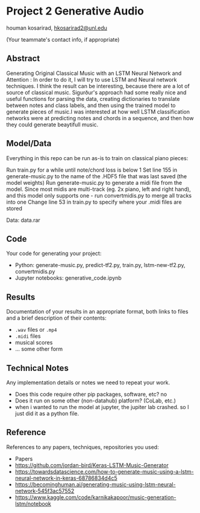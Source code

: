 # Project 2 Generative Audio

houman kosarirad, hkosarirad2@unl.edu

(Your teammate's contact info, if appropriate)

## Abstract
Generating Original Classical Music with an LSTM Neural Network and Attention : 
In order to do it, I will try to use LSTM and Neural network techniques. I think the result can be interesting, because there are a lot of source of classical music. Sigurður's approach had some really nice and useful functions for parsing the data, creating dictionaries to translate between notes and class labels, and then using the trained model to generate pieces of music.I was interested at how well LSTM classification networks were at predicting notes and chords in a sequence, and  then how they could generate beaytifull music.




## Model/Data

Everything in this repo can be run as-is to train on classical piano pieces:

Run train.py for a while until note/chord loss is below 1
Set line 155 in generate-music.py to the name of the .HDF5 file that was last saved (the model weights)
Run generate-music.py to generate a midi file from the model.
Since most midis are multi-track (eg. 2x piano, left and right hand), and this model only supports one - run convertmidis.py to merge all tracks into one
Change line 53 in train.py to specify where your .midi files are stored

Data: data.rar

## Code

Your code for generating your project:
- Python: generate-music.py, predict-tf2.py, train.py, lstm-new-tf2.py, convertmidis.py
- Jupyter notebooks: generative_code.ipynb

## Results

Documentation of your results in an appropriate format, both links to files and a brief description of their contents:
- `.wav` files or `.mp4`
- `.midi` files
- musical scores
- ... some other form

## Technical Notes

Any implementation details or notes we need to repeat your work. 
- Does this code require other pip packages, software, etc? no 
- Does it run on some other (non-datahub) platform? (CoLab, etc.) 
- when i wanted to run the model at jupyter, the jupiter lab crashed. so I just did it as a python file. 

## Reference

References to any papers, techniques, repositories you used:
- Papers
- https://github.com/jordan-bird/Keras-LSTM-Music-Generator
- https://towardsdatascience.com/how-to-generate-music-using-a-lstm-neural-network-in-keras-68786834d4c5
- https://becominghuman.ai/generating-music-using-lstm-neural-network-545f3ac57552
- https://www.kaggle.com/code/karnikakapoor/music-generation-lstm/notebook
